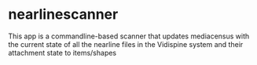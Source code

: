 # nearlinescanner

This app is a commandline-based scanner that updates mediacensus with the current state of all the nearline files
in the Vidispine system and their attachment state to items/shapes